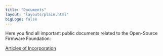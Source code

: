 ```yaml
---
title: "Documents"
layout: "layouts/plain.html"
bigLogo: false
---
```


Here you find all important public documents related to the Open-Source Firmware Foundation:

<div class="cluster">
      <div class="cluster-inner">
        <a
          href="/documents/Articles.pdf"
          download="Articles-of-Incorporation-Open-Source-Firmware-Foundation.pdf"
          class="button"
        >
          Articles of Incorporation
        </a>
      </div>
</div>
